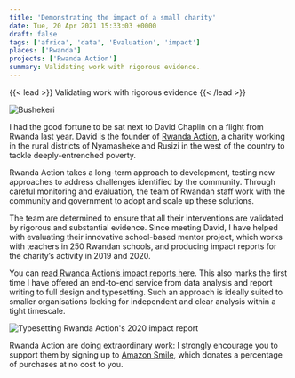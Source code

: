 ```yaml
---
title: 'Demonstrating the impact of a small charity'
date: Tue, 20 Apr 2021 15:33:03 +0000
draft: false
tags: ['africa', 'data', 'Evaluation', 'impact']
places: ['Rwanda']
projects: ['Rwanda Action']
summary: Validating work with rigorous evidence.
---
```


{{< lead >}} Validating work with rigorous evidence {{< /lead >}}

![Bushekeri](images/bushekeri.jpg)

I had the good fortune to be sat next to David Chaplin on a flight from Rwanda last year. David is the founder of [Rwanda Action](https://www.rwanda-action.org/), a charity working in the rural districts of Nyamasheke and Rusizi in the west of the country to tackle deeply-entrenched poverty.

Rwanda Action takes a long-term approach to development, testing new approaches to address challenges identified by the community. Through careful monitoring and evaluation, the team of Rwandan staff work with the community and government to adopt and scale up these solutions.

The team are determined to ensure that all their interventions are validated by rigorous and substantial evidence. Since meeting David, I have helped with evaluating their innovative school-based mentor project, which works with teachers in 250 Rwandan schools, and producing impact reports for the charity’s activity in 2019 and 2020.

You can [read Rwanda Action’s impact reports here](https://www.rwanda-action.org/reports). This also marks the first time I have offered an end-to-end service from data analysis and report writing to full design and typesetting. Such an approach is ideally suited to smaller organisations looking for independent and clear analysis within a tight timescale.

![](images/affinity.png "Typesetting Rwanda Action's 2020 impact report")

Rwanda Action are doing extraordinary work: I strongly encourage you to support them by signing up to [Amazon Smile](https://www.rwanda-action.org/donate), which donates a percentage of purchases at no cost to you.